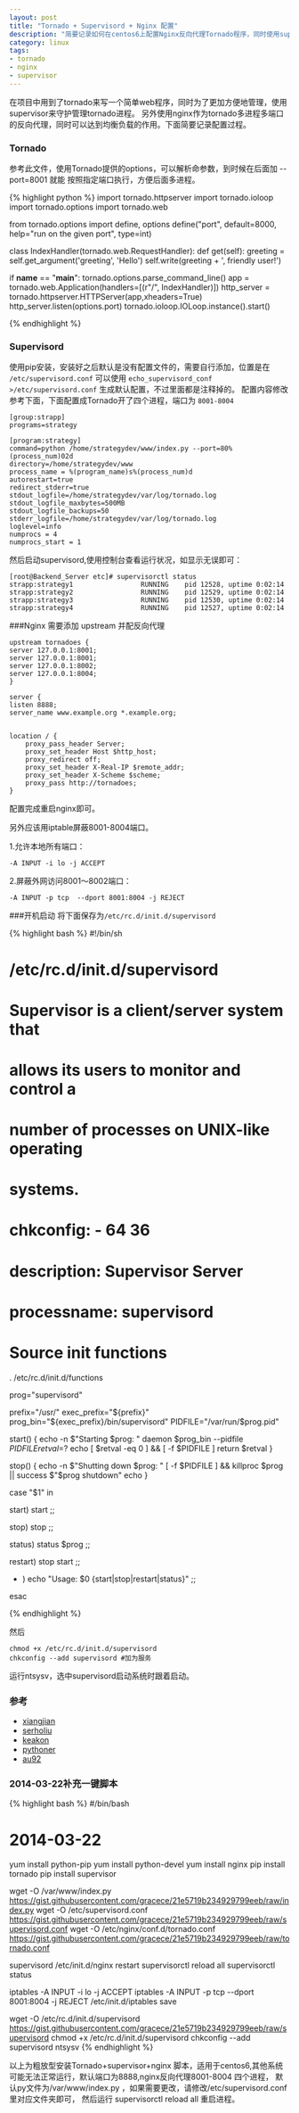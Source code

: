 ```yaml
---
layout: post
title: "Tornado + Supervisord + Nginx 配置"
description: "简要记录如何在centos6上配置Nginx反向代理Tornado程序，同时使用supervisor配合守护进程。"
category: linux
tags:
- tornado
- nginx
- supervisor
---
```


在项目中用到了tornado来写一个简单web程序，同时为了更加方便地管理，使用supervisor来守护管理tornado进程。
另外使用nginx作为tornado多进程多端口的反向代理，同时可以达到均衡负载的作用。下面简要记录配置过程。

### Tornado
参考此文件，使用Tornado提供的options，可以解析命参数，到时候在后面加 --port=8001 就能
按照指定端口执行，方便后面多进程。

{% highlight python %}
import tornado.httpserver
import tornado.ioloop
import tornado.options
import tornado.web

from tornado.options import define, options
define("port", default=8000, help="run on the given port", type=int)

class IndexHandler(tornado.web.RequestHandler):
    def get(self):
        greeting = self.get_argument('greeting', 'Hello')
        self.write(greeting + ', friendly user!')

if __name__ == "__main__":
    tornado.options.parse_command_line()
    app = tornado.web.Application(handlers=[(r"/", IndexHandler)])
    http_server = tornado.httpserver.HTTPServer(app,xheaders=True) 
    http_server.listen(options.port)
    tornado.ioloop.IOLoop.instance().start()
    
{% endhighlight %}
### Supervisord
使用pip安装，安装好之后默认是没有配置文件的，需要自行添加，位置是在 `/etc/supervisord.conf` 可以使用
`echo_supervisord_conf >/etc/supervisord.conf` 生成默认配置，不过里面都是注释掉的。
配置内容修改参考下面，下面配置成Tornado开了四个进程，端口为 `8001-8004`

    [group:strapp]
    programs=strategy
    
    [program:strategy]
    command=python /home/strategydev/www/index.py --port=80%(process_num)02d
    directory=/home/strategydev/www
    process_name = %(program_name)s%(process_num)d
    autorestart=true
    redirect_stderr=true
    stdout_logfile=/home/strategydev/var/log/tornado.log
    stdout_logfile_maxbytes=500MB
    stdout_logfile_backups=50
    stderr_logfile=/home/strategydev/var/log/tornado.log
    loglevel=info
    numprocs = 4
    numprocs_start = 1
    
然后启动supervisord,使用控制台查看运行状况，如显示无误即可：

    [root@Backend_Server etc]# supervisorctl status
    strapp:strategy1                 RUNNING    pid 12528, uptime 0:02:14
    strapp:strategy2                 RUNNING    pid 12529, uptime 0:02:14
    strapp:strategy3                 RUNNING    pid 12530, uptime 0:02:14
    strapp:strategy4                 RUNNING    pid 12527, uptime 0:02:14

###Nginx
需要添加 upstream 并配反向代理

    upstream tornadoes {
    server 127.0.0.1:8001;
    server 127.0.0.1:8001;
    server 127.0.0.1:8002;
    server 127.0.0.1:8004;
    }
    
    server {
    listen 8888;
    server_name www.example.org *.example.org;


    location / {
        proxy_pass_header Server;
        proxy_set_header Host $http_host;
        proxy_redirect off;
        proxy_set_header X-Real-IP $remote_addr;
        proxy_set_header X-Scheme $scheme;
        proxy_pass http://tornadoes;
    }

配置完成重启nginx即可。

另外应该用iptable屏蔽8001-8004端口。

1.允许本地所有端口：

    -A INPUT -i lo -j ACCEPT

2.屏蔽外网访问8001～8002端口：

    -A INPUT -p tcp  --dport 8001:8004 -j REJECT

###开机启动
将下面保存为`/etc/rc.d/init.d/supervisord` 

{% highlight bash %}
#!/bin/sh
#
# /etc/rc.d/init.d/supervisord
#
# Supervisor is a client/server system that
# allows its users to monitor and control a
# number of processes on UNIX-like operating
# systems.
#
# chkconfig: - 64 36
# description: Supervisor Server
# processname: supervisord
 
# Source init functions
. /etc/rc.d/init.d/functions
 
prog="supervisord"
 
prefix="/usr/"
exec_prefix="${prefix}"
prog_bin="${exec_prefix}/bin/supervisord"
PIDFILE="/var/run/$prog.pid"
 
start()
{
        echo -n $"Starting $prog: "
        daemon $prog_bin --pidfile $PIDFILE
        retval=$?
        echo
        [ $retval -eq 0 ] && [ -f $PIDFILE ]
        return $retval
}
 
stop()
{
        echo -n $"Shutting down $prog: "
        [ -f $PIDFILE ] && killproc $prog || success $"$prog shutdown"
        echo
}
 
case "$1" in
 
  start)
    start
  ;;
 
  stop)
    stop
  ;;
 
  status)
        status $prog
  ;;
 
  restart)
    stop
    start
  ;;
 
  * )
    echo "Usage: $0 {start|stop|restart|status}"
  ;;
 
esac

{% endhighlight %}


然后 

    chmod +x /etc/rc.d/init.d/supervisord
    chkconfig --add supervisord #加为服务

运行ntsysv，选中supervisord启动系统时跟着启动。


### 参考

- [xiangjian]( http://blog.xiangjian.info/2011/08/deploy_tornado_with_supervisor_nginx.html)
- [serholiu](http://serholiu.com/tornado-nginx-supervisord)
- [keakon](http://www.keakon.net/2012/12/17/%E7%94%9F%E4%BA%A7%E7%8E%AF%E5%A2%83%E4%B8%8B%E5%A6%82%E4%BD%95%E4%BC%98%E9%9B%85%E5%9C%B0%E9%87%8D%E5%90%AFTornado)
- [pythoner](http://demo.pythoner.com/itt2zh/ch8.html)
- [au92](http://www.au92.com/archives/tornado-get-remote-ip-address-complement.html)


### 2014-03-22补充一键脚本

{% highlight bash %}
#/bin/bash
# 2014-03-22
yum install python-pip
yum install python-devel
yum install nginx
pip install tornado
pip install supervisor

wget -O /var/www/index.py https://gist.githubusercontent.com/gracece/21e5719b234929799eeb/raw/index.py
wget -O /etc/supervisord.conf https://gist.githubusercontent.com/gracece/21e5719b234929799eeb/raw/supervisord.conf
wget -O /etc/nginx/conf.d/tornado.conf https://gist.githubusercontent.com/gracece/21e5719b234929799eeb/raw/tornado.conf 

supervisord
/etc/init.d/nginx restart
supervisorctl reload all
supervisorctl status

iptables -A INPUT -i lo -j ACCEPT
iptables -A INPUT -p tcp  --dport 8001:8004 -j REJECT
/etc/init.d/iptables save

wget -O /etc/rc.d/init.d/supervisord https://gist.githubusercontent.com/gracece/21e5719b234929799eeb/raw/supervisord
chmod +x /etc/rc.d/init.d/supervisord
chkconfig --add supervisord
ntsysv
{% endhighlight %}

以上为粗放型安装Tornado+supervisor+nginx 脚本，适用于centos6,其他系统可能无法正常运行，默认端口为8888,nginx反向代理8001-8004 四个进程，
默认py文件为/var/www/index.py ，如果需要更改，请修改/etc/supervisord.conf 里对应文件夹即可， 然后运行 supervisorctl reload all 重启进程。

